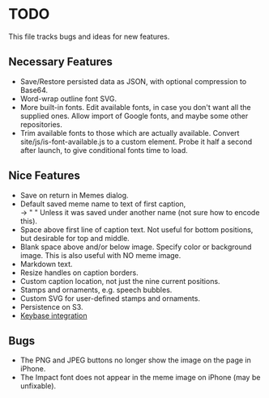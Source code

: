 # TODO

This file tracks bugs and ideas for new features.

## Necessary Features

* Save/Restore persisted data as JSON, with optional compression to Base64.
* Word-wrap outline font SVG.
* More built-in fonts.
  Edit available fonts, in case you don't want all the supplied ones.
  Allow import of Google fonts, and maybe some other repositories.
* Trim available fonts to those which are actually available.
  Convert site/js/is-font-available.js to a custom element.
  Probe it half a second after launch, to give conditional fonts
  time to load.

## Nice Features

* Save on return in Memes dialog.
* Default saved meme name to text of first caption, <br> -> " "
  Unless it was saved under another name (not sure how to encode this).
* Space above first line of caption text.
  Not useful for bottom positions, but desirable for top and middle.
* Blank space above and/or below image. Specify color or background image.
  This is also useful with NO meme image.
* Markdown text.
* Resize handles on caption borders.
* Custom caption location, not just the nine current positions.
* Stamps and ornaments, e.g. speech bubbles.
* Custom SVG for user-defined stamps and ornaments.
* Persistence on S3.
* [Keybase integration](https://keybase.io/docs/proof_integration_guide)

## Bugs

* The PNG and JPEG buttons no longer show the image on the page in iPhone.
* The Impact font does not appear in the meme image on iPhone (may be unfixable).
